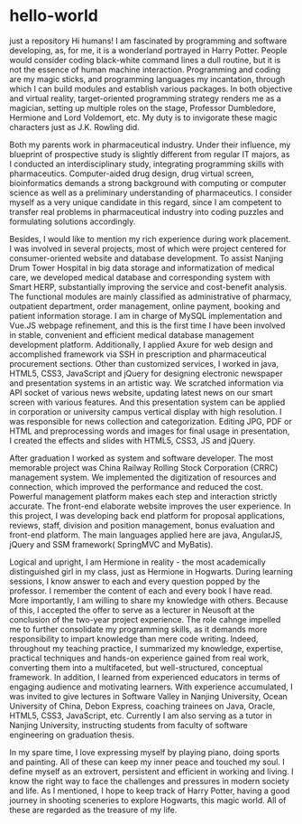 # hello-world
just a repository
Hi humans!
I am fascinated by programming and software developing, as, for me, it is a wonderland portrayed in Harry Potter. People would consider coding black-white command lines a dull routine, but it is not the essence of human machine interaction. Programming and coding are my magic sticks, and programming languages my incantation, through which I can build modules and establish various packages. In both objective and virtual reality, target-oriented programming strategy renders me as a magician, setting up multiple roles on the stage, Professor Dumbledore, Hermione and Lord Voldemort, etc. My duty is to invigorate these magic characters just as J.K. Rowling did. 

Both my parents work in pharmaceutical industry. Under their influence, my blueprint of prospective study is slightly different from regular IT majors, as I conducted an interdisciplinary study, integrating programming skills with pharmaceutics. Computer-aided drug design, drug virtual screen, bioinformatics demands a strong background with computing or computer science as well as a preliminary understanding of pharmaceutics. I consider myself as a very unique candidate in this regard, since I am competent to transfer real problems in pharmaceutical industry into coding puzzles and formulating solutions accordingly. 

Besides, I would like to mention my rich experience during work placement. I was involved in several projects, most of which were project centered for consumer-oriented website and database development. To assist Nanjing Drum Tower Hospital in big data storage and informatization of medical care, we developed medical database and corresponding system with Smart HERP, substantially improving the service and cost-benefit analysis. The functional modules are mainly classified as administrative of pharmacy, outpatient department, order management, online payment, booking and patient information storage. I am in charge of MySQL implementation and Vue.JS webpage refinement, and this is the first time I have been involved in stable, convenient and efficient medical database management development platform. Additionally, I applied Axure for web design and accomplished framework via SSH in prescription and pharmaceutical procurement sections. Other than customized services, I worked in java, HTML5, CSS3, JavaScript and jQuery for designing electronic newspaper and presentation systems in an artistic way. We scratched information via API socket of various news website, updating latest news on our smart screen with various features. And this presentation system can be applied in corporation or university campus vertical display with high resolution. I was responsible for news collection and categorization. Editing JPG, PDF or HTML and preprocessing words and images for final usage in presentation, I created the effects and slides with HTML5, CSS3, JS and jQuery. 

After graduation I worked as system and software developer. The most memorable project was China Railway Rolling Stock Corporation (CRRC) management system. We implemented the digitization of resources and connection, which improved the performance and reduced the cost. Powerful management platform makes each step and interaction strictly accurate. The front-end elaborate website improves the user experience. In this project, I was developing back end platform for proposal applications, reviews, staff, division and position management, bonus evaluation and front-end platform. The main languages applied here are java, AngularJS, jQuery and SSM framework( SpringMVC and MyBatis). 

Logical and upright, I am Hermione in reality - the most academically distinguished girl in my class, just as Hermione in Hogwarts. During learning sessions, I know answer to each and every question popped by the professor. I remember the content of each and every book I have read. More importantly, I am willing to share my knowledge with others. Because of this, I accepted the offer to serve as a lecturer in Neusoft at the conclusion of the two-year project experience. The role cahnge impelled me to further consolidate my programming skills, as it demands more responsibility to impart knowledge than mere code writing. Indeed, throughout my teaching practice, I summarized my knowledge, expertise, practical techniques and hands-on experience gained from real work, converting them into a multifaceted, but well-structured, conceptual framework. In addition, I learned from experienced educators in terms of engaging audience and motivating learners. With experience accumulated, I was invited to give lectures in Software Valley in Nanjing University, Ocean University of China, Debon Express, coaching trainees on Java, Oracle, HTML5, CSS3, JavaScript, etc. Currently I am also serving as a tutor in Nanjing University, instructing students from faculty of software engineering on graduation thesis. 

In my spare time, I love expressing myself by playing piano, doing sports and painting. All of these can keep my inner peace and touched my soul. I define myself as an extrovert, persistent and efficient in working and living. I know the right way to face the challenges and pressures in modern society and life. As I mentioned, I hope to keep track of Harry Potter, having a good journey in shooting sceneries to explore Hogwarts, this magic world. All of these are regarded as the treasure of my life.
